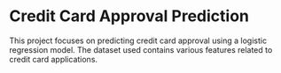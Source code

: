 # Credit Card Approval Prediction

This project focuses on predicting credit card approval using a logistic regression model. The dataset used contains various features related to credit card applications.
